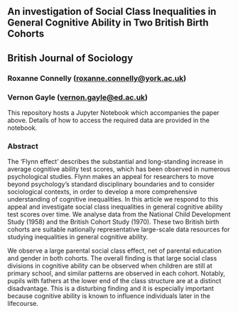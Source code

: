 

## An investigation of Social Class Inequalities in General Cognitive Ability in Two British Birth Cohorts 
## British Journal of Sociology

### Roxanne Connelly (roxanne.connelly@york.ac.uk)
### Vernon Gayle (vernon.gayle@ed.ac.uk)

This repository hosts a Jupyter Notebook which accompanies the paper above. Details of how to access the required data are provided in the notebook.

### Abstract

The ‘Flynn effect’ describes the substantial and long-standing increase in average cognitive ability test scores, which has been observed in numerous psychological studies. Flynn makes an appeal for researchers to move beyond psychology’s standard disciplinary boundaries and to consider sociological contexts, in order to develop a more comprehensive understanding of cognitive inequalities. In this article we respond to this appeal and investigate social class inequalities in general cognitive ability test scores over time. We analyse data from the National Child Development Study (1958) and the British Cohort Study (1970). These two British birth cohorts are suitable nationally representative large-scale data resources for studying inequalities in general cognitive ability.

We observe a large parental social class effect, net of parental education and gender in both cohorts. The overall finding is that large social class divisions in cognitive ability can be observed when children are still at primary school, and similar patterns are observed in each cohort. Notably, pupils with fathers at the lower end of the class structure are at a distinct disadvantage. This is a disturbing finding and it is especially important because cognitive ability is known to influence individuals later in the lifecourse.
